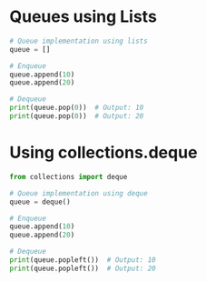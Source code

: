 # Queues using Lists
``` python
# Queue implementation using lists
queue = []

# Enqueue
queue.append(10)
queue.append(20)

# Dequeue
print(queue.pop(0))  # Output: 10
print(queue.pop(0))  # Output: 20
```

# Using collections.deque
``` python
from collections import deque

# Queue implementation using deque
queue = deque()

# Enqueue
queue.append(10)
queue.append(20)

# Dequeue
print(queue.popleft())  # Output: 10
print(queue.popleft())  # Output: 20
```
